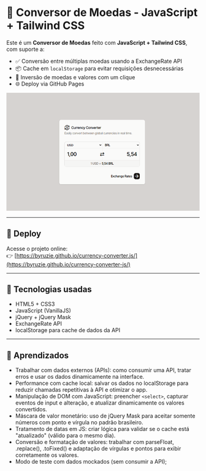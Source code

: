 # 💱 Conversor de Moedas - JavaScript + Tailwind CSS

Este é um **Conversor de Moedas** feito com **JavaScript + Tailwind CSS**, com suporte a:

- ✅ Conversão entre múltiplas moedas usando a ExchangeRate API
- 📦 Cache em `localStorage` para evitar requisições desnecessárias
- 🔄 Inversão de moedas e valores com um clique
- 🌐 Deploy via GitHub Pages

![converter-preview](./currency-converter.png) <!-- opcional, se quiser colocar uma imagem -->

---

## 🚀 Deploy

Acesse o projeto online:  
👉 [https://byruzie.github.io/currency-converter.js/](https://byruzie.github.io/currency-converter-js/)

---

## 🧰 Tecnologias usadas

- HTML5 + CSS3
- JavaScript (VanillaJS)
- jQuery + jQuery Mask
- ExchangeRate API
- localStorage para cache de dados da API

---

## 🧠 Aprendizados

- Trabalhar com dados externos (APIs): como consumir uma API, tratar erros e usar os dados dinamicamente na interface.
- Performance com cache local: salvar os dados no localStorage para reduzir chamadas repetitivas à API e otimizar o app.
- Manipulação de DOM com JavaScript: preencher `<select>`, capturar eventos de input e alteração, e atualizar dinamicamente os valores convertidos.
- Máscara de valor monetário: uso de jQuery Mask para aceitar somente números com ponto e vírgula no padrão brasileiro.
- Tratamento de datas em JS: criar lógica para validar se o cache está "atualizado" (válido para o mesmo dia).
- Conversão e formatação de valores: trabalhar com parseFloat, .replace(), .toFixed() e adaptação de vírgulas e pontos para exibir corretamente os valores.
- Modo de teste com dados mockados (sem consumir a API);